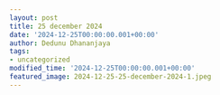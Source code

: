 ```yaml
---
layout: post
title: 25 december 2024
date: '2024-12-25T00:00:00.001+00:00'
author: Dedunu Dhananjaya
tags:
- uncategorized
modified_time: '2024-12-25T00:00:00.001+00:00'
featured_image: 2024-12-25-25-december-2024-1.jpeg
---
```


